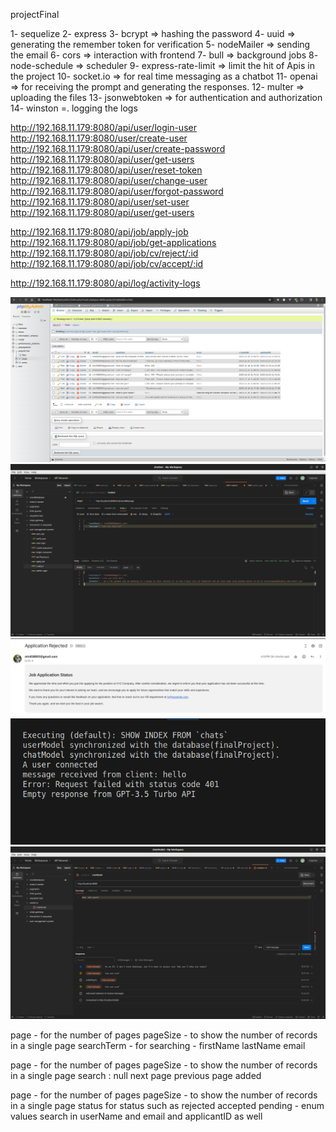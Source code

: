 <!-- Database name -->
projectFinal

<!-- npm modules -->
1- sequelize
2- express
3- bcrypt => hashing the password
4- uuid => generating the remember token for verification
5- nodeMailer => sending the email
6- cors => interaction with frontend 
7- bull => background jobs
8- node-schedule => scheduler
9- express-rate-limit => limit the hit of Apis in the project
10- socket.io => for real time messaging as a chatbot
11- openai => for receiving the prompt and generating the responses.
12- multer => uploading the files
13- jsonwebtoken => for authentication and authorization
14- winston =. logging the logs

http://192.168.11.179:8080/api/user/login-user
http://192.168.11.179:8080/user/create-user
http://192.168.11.179:8080/api/user/create-password
http://192.168.11.179:8080/api/user/get-users
http://192.168.11.179:8080/api/user/reset-token
http://192.168.11.179:8080/api/user/change-user
http://192.168.11.179:8080/api/user/forgot-password
http://192.168.11.179:8080/api/user/set-user
http://192.168.11.179:8080/api/user/get-users

http://192.168.11.179:8080/api/job/apply-job
http://192.168.11.179:8080/api/job/get-applications
http://192.168.11.179:8080/api/job/cv/reject/:id
http://192.168.11.179:8080/api/job/cv/accept/:id


http://192.168.11.179:8080/api/log/activity-logs

![Alt text](chatMessage.png)
![Alt text](postMan.png)
![Alt text](rejectionImage.png)
![Alt text](socket.png)
![Alt text](postmanScoket.png)
<!-- pagination and filterations in http://192.168.11.179:8080/api/user/get-users -->
page - for the number of pages
pageSize - to show the number of records in a single page
searchTerm - for searching - firstName lastName email

<!-- pagination and filteration in http://192.168.11.179:8080/api/activity-logs -->
page - for the number of pages
pageSize - to show the number of records in  a single page
search : null
next page previous page added


<!-- http://localhost:8080/api/job/get-applications -->
page - for the number of pages
pageSize - to show the number of records in a single page
status for status such as rejected accepted pending - enum values
search in userName and email and applicantID as well